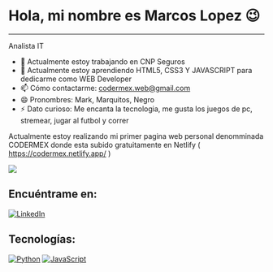 # Hola, mi nombre es Marcos Lopez 😉
- - -
Analista IT
- 🔭 Actualmente estoy trabajando en CNP Seguros
- 🌱 Actualmente estoy aprendiendo HTML5, CSS3 Y JAVASCRIPT para dedicarme como WEB Developer
- 📫 Cómo contactarme: codermex.web@gmail.com
- 😄 Pronombres: Mark, Marquitos, Negro
- ⚡ Dato curioso: Me encanta la tecnologia, me gusta los juegos de pc, stremear, jugar al futbol y correr

Actualmente estoy realizando mi primer pagina web personal denomminada CODERMEX donde esta subido gratuitamente en Netlify 
( https://codermex.netlify.app/ )

![](https://img.shields.io/badge/Estado-En%20Proceso-green)
<br>
## Encuéntrame en:
[![LinkedIn](https://img.shields.io/badge/LinkedIn-MLopez-blue)](https://www.linkedin.com/in/marcos-antonio-lopez-561a69221/)
<br>
## Tecnologías:
[![Python](https://img.shields.io/badge/Python-yellow?style=for-the-badge&logo=python&logoColor=white&labelColor=101010)]()
[![JavaScript](https://img.shields.io/badge/JavaScript-F7DF1E?style=for-the-badge&logo=javascript&logoColor=white&labelColor=101010)]()


 
